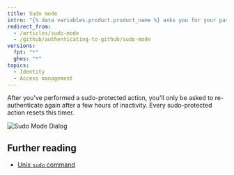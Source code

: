 ```yaml
---
title: Sudo mode
intro: "{% data variables.product.product_name %} asks you for your password before you can modify your email address, authorize third-party applications, or add new public keys, or initiate other *sudo-protected* actions."
redirect_from:
  - /articles/sudo-mode
  - /github/authenticating-to-github/sudo-mode
versions:
  fpt: "*"
  ghes: "*"
topics:
  - Identity
  - Access management
---
```


After you've performed a sudo-protected action, you'll only be asked to re-authenticate again after a few hours of inactivity. Every sudo-protected action resets this timer.

![Sudo Mode Dialog](/assets/images/help/settings/sudo_mode_popup.png)

## Further reading

- [Unix `sudo` command](http://en.wikipedia.org/wiki/Sudo)
